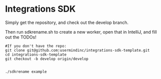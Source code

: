 # Integrations SDK

Simply get the repository, and check out the develop branch.

Then run sdkrename.sh to create a new worker, open that in IntelliJ, and fill out the TODOs!

```shell
#If you don't have the repo:
git clone git@github.com:usermindinc/integrations-sdk-template.git
cd integrations-sdk-template
git checkout -b develop origin/develop


./sdkrename example
```